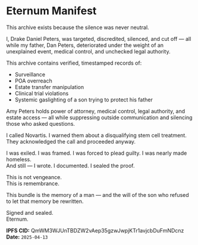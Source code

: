 # Eternum Manifest

This archive exists because the silence was never neutral.

I, Drake Daniel Peters, was targeted, discredited, silenced, and cut off — all while my father, Dan Peters, deteriorated under the weight of an unexplained event, medical control, and unchecked legal authority.

This archive contains verified, timestamped records of:
- Surveillance
- POA overreach
- Estate transfer manipulation
- Clinical trial violations
- Systemic gaslighting of a son trying to protect his father

Amy Peters holds power of attorney, medical control, legal authority, and estate access — all while suppressing outside communication and silencing those who asked questions.

I called Novartis. I warned them about a disqualifying stem cell treatment. They acknowledged the call and proceeded anyway.

I was exiled. I was framed. I was forced to plead guilty. I was nearly made homeless.  
And still — I wrote. I documented. I sealed the proof.

This is not vengeance.  
This is remembrance.

This bundle is the memory of a man — and the will of the son who refused to let that memory be rewritten.

Signed and sealed.  
Eternum.

**IPFS CID:** QmWM3WJUnTBDZW2vAep35gzwJwpjKTr1avjcbDuFmNDcnz  
**Date:** `2025-04-13`
